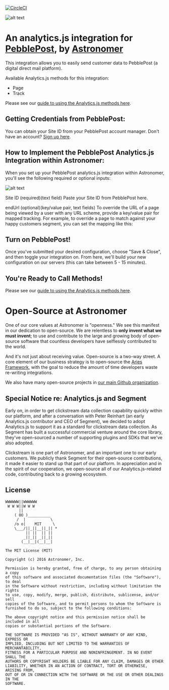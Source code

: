 [![CircleCI](https://circleci.com/gh/astronomer-integrations/analytics.js-integration-pebble-post.svg?style=svg)](https://circleci.com/gh/astronomer-integrations/analytics.js-integration-pebble-post)

![alt text](https://s15.postimg.org/j9e06qlqj/pebblepost_logo.png "PebblePost analytics integration")
# An analytics.js integration for [PebblePost](http://www.pebblepost.com/), by [Astronomer](http://www.astronomer.io/)

This integration allows you to easily send customer data to PebblePost (a digital direct mail platform). 

Available Analytics.js methods for this integration: 
* Page
* Track

Please see our [guide to using the Analytics.js methods here](http://docs.astronomer.io/docs/event-type-guide).  

## Getting Credentials from PebblePost:

You can obtain your Site ID from your PebblePost account manager.  Don't have an account?  [Sign up here](http://www.pebblepost.com/).

## How to Implement the PebblePost Analytics.js Integration within Astronomer:

When you set up your PebblePost analytics.js integration within Astronomer, you'll see the following required or optional inputs:

![alt text](https://s19.postimg.org/zg2cmipw3/Pebble_Post_Config.png "PebblePost Configuration in Astronomer")

Site ID (required)(text field)
Paste your Site ID from PebblePost here.

endUrl (optional)(key/value pair, text fields)
To override the URL of a page being viewed by a user with any URL scheme, provide a key/value pair for mapped tracking.  For example, to override a page to match against your happy customers segment, you can set the mapping like this:

## Turn on PebblePost!
Once you've submitted your desired configuration, choose "Save & Close", and then toggle your integration on.  From here, we'll build your new configuration on our servers (this can take between 5 - 15 minutes).

## You're Ready to Call Methods!
Please see our [guide to using the Analytics.js methods here](http://docs.astronomer.io/docs/event-type-guide). 

# Open-Source at Astronomer

One of our core values at Astronomer is "openness." We see this manifest in our dedication to open-source. We are relentless to **only invent what we must invent**; to use and contribute to the large and growing body of open-source software that countless developers have selflessly contributed to the world.

And it's not just about receiving value. Open-source is a two-way street. A core element of our business strategy is to open-source the [Aries Framework](github.com/aries-data), with the goal to reduce the amount of time developers waste re-writing integrations.

We also have many open-source projects in [our main Github organization](https://github.com/astronomerio).

## Special Notice re: Analytics.js and Segment

Early on, in order to get clickstream data collection capability quickly within our platform, and after a conversation with Peter Reinhart (an early Analytics.js contributor and CEO of Segment), we decided to adopt Analytics.js to support it as a standard for clickstream data collection. As Segment has built a successful commercial venture around the core library, they've open-sourced a number of supporting plugins and SDKs that we've also adopted.

Clickstream is one part of Astronomer, and an important one to our early customers. We publicly thank Segment for their open-source contributions, it made it easier to stand up that part of our platform. In appreciation and in the spirit of our cooperation, we open-source all of our Analytics.js-related code, contributing back to a growing ecosystem.

## License

```
WWWWWW||WWWWWW
 W W W||W W W
      ||
    ( OO )__________
     /  |           \
    /o o|    MIT     \
    \___/||_||__||_|| *
         || ||  || ||
        _||_|| _||_||
       (__|__|(__|__|

The MIT License (MIT)

Copyright (c) 2016 Astronomer, Inc.

Permission is hereby granted, free of charge, to any person obtaining a copy
of this software and associated documentation files (the "Software"), to deal
in the Software without restriction, including without limitation the rights
to use, copy, modify, merge, publish, distribute, sublicense, and/or sell
copies of the Software, and to permit persons to whom the Software is
furnished to do so, subject to the following conditions:

The above copyright notice and this permission notice shall be included in all
copies or substantial portions of the Software.

THE SOFTWARE IS PROVIDED "AS IS", WITHOUT WARRANTY OF ANY KIND, EXPRESS OR
IMPLIED, INCLUDING BUT NOT LIMITED TO THE WARRANTIES OF MERCHANTABILITY,
FITNESS FOR A PARTICULAR PURPOSE AND NONINFRINGEMENT. IN NO EVENT SHALL THE
AUTHORS OR COPYRIGHT HOLDERS BE LIABLE FOR ANY CLAIM, DAMAGES OR OTHER
LIABILITY, WHETHER IN AN ACTION OF CONTRACT, TORT OR OTHERWISE, ARISING FROM,
OUT OF OR IN CONNECTION WITH THE SOFTWARE OR THE USE OR OTHER DEALINGS IN THE
SOFTWARE.
```

